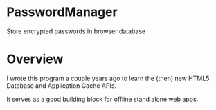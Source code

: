 # PasswordManager
Store encrypted passwords in browser database
# Overview
I wrote this program a couple years ago to learn the (then) new HTML5 Database and Application Cache APIs.

It serves as a good building block for offline stand alone web apps.
